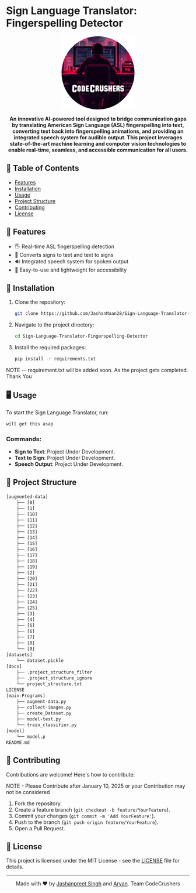 # **Sign Language Translator: Fingerspelling Detector**

<p align="center">
  <img src="CodeCrushers.png" alt="Sign Language Translator Logo" width="200"/>
</p>

<p align="center">
  <b>An innovative AI-powered tool designed to bridge communication gaps by translating American Sign Language (ASL) fingerspelling into text, converting text back into fingerspelling animations, and providing an integrated speech system for audible output. This project leverages state-of-the-art machine learning and computer vision technologies to enable real-time, seamless, and accessible communication for all users.</b>
</p>

## 📑 **Table of Contents**

- [Features](#-features)  
- [Installation](#-installation)  
- [Usage](#-usage)  
- [Project Structure](#-project-structure)  
- [Contributing](#-contributing)  
- [License](#-license)  

## 🌟 **Features**

- 🖐️ Real-time ASL fingerspelling detection  
- 🔡 Converts signs to text and text to signs  
- 🔊 Integrated speech system for spoken output  
- 📂 Easy-to-use and lightweight for accessibility 

## 🚀 **Installation**

1. Clone the repository:

   ```bash
   git clone https://github.com/JashanMaan28/Sign-Language-Translator-Fingerspelling-Detector.git
   ```

2. Navigate to the project directory:  
   ```bash
   cd Sign-Language-Translator-Fingerspelling-Detector
   ```

3. Install the required packages:  
   ```bash
   pip install -r requirements.txt
   ```
NOTE -- requirement.txt will be added soon. As the project gets completed. Thank You

## 🖥️ **Usage**

To start the Sign Language Translator, run:  
```bash
will get this asap
```  

### Commands:
- **Sign to Text**: Project Under Development.  
- **Text to Sign**: Project Under Development.  
- **Speech Output**: Project Under Development.   


## 📂 **Project Structure**

```plaintext
[augmented-data]
    ├── [0]
    ├── [1]
    ├── [10]
    ├── [11]
    ├── [12]
    ├── [13]
    ├── [14]
    ├── [15]
    ├── [16]
    ├── [17]
    ├── [18]
    ├── [19]
    ├── [2]
    ├── [20]
    ├── [21]
    ├── [22]
    ├── [23]
    ├── [24]
    ├── [25]
    ├── [3]
    ├── [4]
    ├── [5]
    ├── [6]
    ├── [7]
    ├── [8]
    └── [9]
[datasets]
    └── dataset.pickle
[docs]
    ├── .project_structure_filter
    ├── .project_structure_ignore
    └── project_structure.txt
LICENSE
[main-Programs]
    ├── augment-data.py
    ├── collect-images.py
    ├── create_Dataset.py
    ├── model-test.py
    └── train_classifier.py
[model]
    └── model.p
README.md
```

## 🤝 **Contributing**

Contributions are welcome! Here's how to contribute:  

NOTE - Please Contribute after January 10, 2025 or your Contribution may not be considered

1. Fork the repository.  
2. Create a feature branch (`git checkout -b feature/YourFeature`).  
3. Commit your changes (`git commit -m 'Add YourFeature'`).  
4. Push to the branch (`git push origin feature/YourFeature`).  
5. Open a Pull Request.  

## 📄 **License**

This project is licensed under the MIT License - see the [LICENSE](LICENSE) file for details.  

---

<p align="center">
  Made with ❤️ by <a href="https://github.com/JashanMaan28">Jashanpreet Singh</a> and <a href="https://github.com/aryanvasudev">Aryan</a>. Team CodeCrushers
</p>
